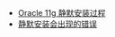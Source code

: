 [Oracle 11g 静默安装过程]:https://jingyan.baidu.com/article/90895e0f29c92164ec6b0bd1.html
[静默安装会出现的错误]:https://stackoverflow.com/questions/29741518/centos-error-libxext-so-6-cannot-open-shared-object-file-no-such-file-or-dir

* [Oracle 11g 静默安装过程]
* [静默安装会出现的错误]